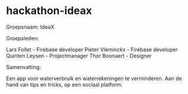 # hackathon-ideax
Groepsnaam: IdeaX

Groepsleden:

Lars Follet         - Firebase developer
Pieter Vleminckx    - Firebase developer
Quinten Leysen  	- Projectmanager
Thor Boonaert       - Designer

Samenvatting:

Een app voor waterverbruik en waterrekeningen te verminderen. Aan de hand van tips en tricks, op een sociaal platform.